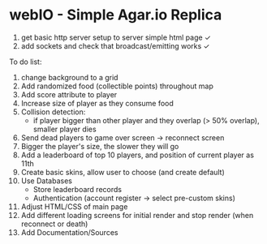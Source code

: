 # webIO - Simple Agar.io Replica

1. get basic http server setup to server simple html page ✓
2. add sockets and check that broadcast/emitting works ✓

To do list:
1. change background to a grid
2. Add randomized food (collectible points) throughout map
3. Add score attribute to player
4. Increase size of player as they consume food
5. Collision detection:
      - if player bigger than other player and they overlap (> 50% overlap),
        smaller player dies
6. Send dead players to game over screen -> reconnect screen
7. Bigger the player's size, the slower they will go
8. Add a leaderboard of top 10 players, and position of current player as 11th
9. Create basic skins, allow user to choose (and create default)
10. Use Databases
      - Store leaderboard records
      - Authentication (account register -> select pre-custom skins)
11. Adjust HTML/CSS of main page
12. Add different loading screens for initial render and stop render (when reconnect or death)
13. Add Documentation/Sources
